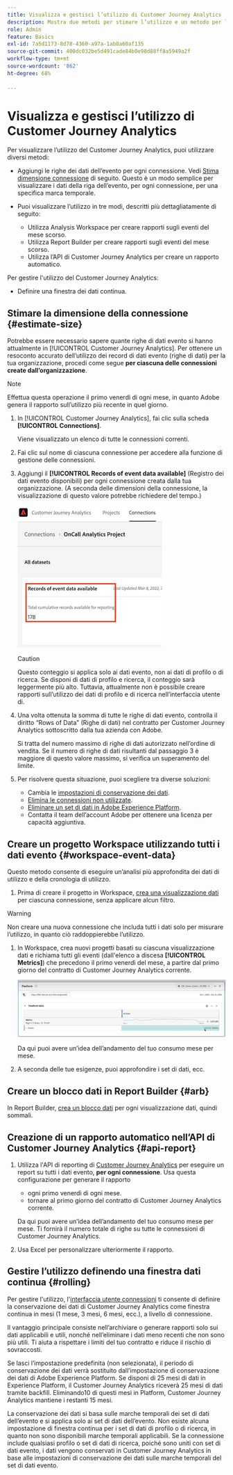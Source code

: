 ```yaml
---
title: Visualizza e gestisci l’utilizzo di Customer Journey Analytics
description: Mostra due metodi per stimare l’utilizzo e un metodo per la gestione.
role: Admin
feature: Basics
exl-id: 7a5d1173-8d78-4360-a97a-1ab0a60af135
source-git-commit: 400dc032be5d491cade84b0e98d88ff8a5949a2f
workflow-type: tm+mt
source-wordcount: '862'
ht-degree: 68%

---
```


# Visualizza e gestisci l’utilizzo di Customer Journey Analytics

Per visualizzare l’utilizzo del Customer Journey Analytics, puoi utilizzare diversi metodi:

* Aggiungi le righe dei dati dell’evento per ogni connessione. Vedi [Stima dimensione connessione](#estimate-connection-size) di seguito. Questo è un modo semplice per visualizzare i dati della riga dell’evento, per ogni connessione, per una specifica marca temporale.

* Puoi visualizzare l’utilizzo in tre modi, descritti più dettagliatamente di seguito:
   * Utilizza Analysis Workspace per creare rapporti sugli eventi del mese scorso.
   * Utilizza Report Builder per creare rapporti sugli eventi del mese scorso.
   * Utilizza l’API di Customer Journey Analytics per creare un rapporto automatico.

Per gestire l&#39;utilizzo del Customer Journey Analytics:

* Definire una finestra dei dati continua.

## Stimare la dimensione della connessione {#estimate-size}

Potrebbe essere necessario sapere quante righe di dati evento si hanno attualmente in [!UICONTROL Customer Journey Analytics]. Per ottenere un resoconto accurato dell’utilizzo dei record di dati evento (righe di dati) per la tua organizzazione, procedi come segue **per ciascuna delle connessioni create dall’organizzazione**.

>[!NOTE]
>
>Effettua questa operazione il primo venerdì di ogni mese, in quanto Adobe genera il rapporto sull’utilizzo più recente in quel giorno.

1. In [!UICONTROL Customer Journey Analytics], fai clic sulla scheda **[!UICONTROL Connections]**.

   Viene visualizzato un elenco di tutte le connessioni correnti.

1. Fai clic sul nome di ciascuna connessione per accedere alla funzione di gestione delle connessioni.

1. Aggiungi il **[!UICONTROL Records of event data available]** (Registro dei dati evento disponibili) per ogni connessione creata dalla tua organizzazione. (A seconda delle dimensioni della connessione, la visualizzazione di questo valore potrebbe richiedere del tempo.)

   ![Record di dati evento disponibili.](./assets/event-data.png)

   >[!CAUTION]
   >
   >   Questo conteggio si applica solo ai dati evento, non ai dati di profilo o di ricerca. Se disponi di dati di profilo e ricerca, il conteggio sarà leggermente più alto. Tuttavia, attualmente non è possibile creare rapporti sull’utilizzo dei dati di profilo e di ricerca nell’interfaccia utente di.

1. Una volta ottenuta la somma di tutte le righe di dati evento, controlla il diritto “Rows of Data” (Righe di dati) nel contratto per Customer Journey Analytics sottoscritto dalla tua azienda con Adobe.

   Si tratta del numero massimo di righe di dati autorizzato nell’ordine di vendita. Se il numero di righe di dati risultanti dal passaggio 3 è maggiore di questo valore massimo, si verifica un superamento del limite.

1. Per risolvere questa situazione, puoi scegliere tra diverse soluzioni:

   * Cambia le [impostazioni di conservazione dei dati](https://experienceleague.adobe.com/docs/analytics-platform/using/cja-connections/manage-connections.html?lang=it#set-rolling-window-for-connection-data-retention).
   * [Elimina le connessioni non utilizzate](https://experienceleague.adobe.com/docs/analytics-platform/using/cja-overview/cja-faq.html?lang=it#implications-of-deleting-data-components).
   * [Eliminare un set di dati in Adobe Experience Platform](https://experienceleague.adobe.com/docs/analytics-platform/using/cja-overview/cja-faq.html?lang=it#implications-of-deleting-data-components).
   * Contatta il team dell’account Adobe per ottenere una licenza per capacità aggiuntiva.

## Creare un progetto Workspace utilizzando tutti i dati evento {#workspace-event-data}

Questo metodo consente di eseguire un’analisi più approfondita dei dati di utilizzo e della cronologia di utilizzo.

1. Prima di creare il progetto in Workspace, [crea una visualizzazione dati](/help/data-views/create-dataview.md) per ciascuna connessione, senza applicare alcun filtro.

>[!WARNING]
>
>    Non creare una nuova connessione che includa tutti i dati solo per misurare l’utilizzo, in quanto ciò raddoppierebbe l’utilizzo.

1. In Workspace, crea nuovi progetti basati su ciascuna visualizzazione dati e richiama tutti gli eventi (dall&#39;elenco a discesa **[!UICONTROL Metrics]**) che precedono il primo venerdì del mese, a partire dal primo giorno del contratto di Customer Journey Analytics corrente.

   ![Tabella a forma libera con eventi.](./assets/events-usage.png)

   Da qui puoi avere un’idea dell’andamento del tuo consumo mese per mese.

1. A seconda delle tue esigenze, puoi approfondire i set di dati, ecc.

## Creare un blocco dati in Report Builder {#arb}

In Report Builder, [crea un blocco dati](/help/report-builder/create-a-data-block.md) per ogni visualizzazione dati, quindi sommali.

## Creazione di un rapporto automatico nell’API di Customer Journey Analytics {#api-report}

1. Utilizza l&#39;API di reporting di [Customer Journey Analytics](https://developer.adobe.com/cja-apis/docs/api/#tag/Reporting-API) per eseguire un report su tutti i dati evento, **per ogni connessione**. Usa questa configurazione per generare il rapporto

   * ogni primo venerdì di ogni mese.
   * tornare al primo giorno del contratto di Customer Journey Analytics corrente.

   Da qui puoi avere un’idea dell’andamento del tuo consumo mese per mese. Ti fornirà il numero totale di righe su tutte le connessioni di Customer Journey Analytics.

1. Usa Excel per personalizzare ulteriormente il rapporto.

## Gestire l’utilizzo definendo una finestra dati continua {#rolling}

Per gestire l&#39;utilizzo, l&#39;[interfaccia utente connessioni](/help/connections/create-connection.md) ti consente di definire la conservazione dei dati di Customer Journey Analytics come finestra continua in mesi (1 mese, 3 mesi, 6 mesi, ecc.), a livello di connessione.

Il vantaggio principale consiste nell’archiviare o generare rapporti solo sui dati applicabili e utili, nonché nell’eliminare i dati meno recenti che non sono più utili. Ti aiuta a rispettare i limiti del tuo contratto e riduce il rischio di sovraccosti.

Se lasci l’impostazione predefinita (non selezionata), il periodo di conservazione dei dati verrà sostituito dall’impostazione di conservazione dei dati di Adobe Experience Platform. Se disponi di 25 mesi di dati in Experience Platform, il Customer Journey Analytics riceverà 25 mesi di dati tramite backfill. Eliminando10 di questi mesi in Platform, Customer Journey Analytics mantiene i restanti 15 mesi.

La conservazione dei dati si basa sulle marche temporali dei set di dati dell’evento e si applica solo ai set di dati dell’evento. Non esiste alcuna impostazione di finestra continua per i set di dati di profilo o di ricerca, in quanto non sono disponibili marche temporali applicabili. Se la connessione include qualsiasi profilo o set di dati di ricerca, poiché sono uniti con set di dati evento, i dati vengono conservati in Customer Journey Analytics in base alle impostazioni di conservazione dei dati sulle marche temporali del set di dati evento.

